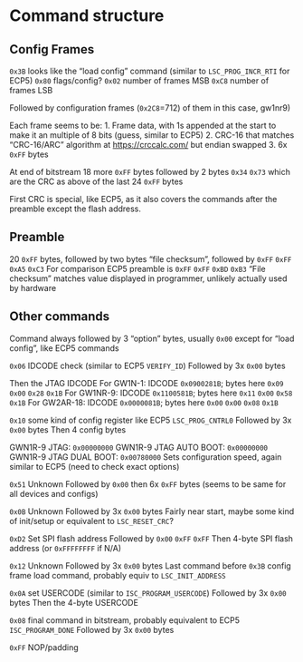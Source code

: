 # Command structure

## Config Frames

`0x3B` looks like the “load config” command (similar to `LSC_PROG_INCR_RTI` for ECP5)
`0x80` flags/config?
`0x02` number of frames MSB
`0xC8` number of frames LSB

Followed by configuration frames (`0x2C8`=712) of them in this case, gw1nr9)

Each frame seems to be:
    1. Frame data, with 1s appended at the start to make it an multiple of 8 bits (guess, similar to ECP5)
    2. CRC-16 that matches “CRC-16/ARC” algorithm at https://crccalc.com/ but endian swapped
    3. 6x `0xFF` bytes

At end of bitstream 18 more `0xFF` bytes followed by 2 bytes `0x34` `0x73` which are the CRC as above of the last 24 `0xFF` bytes

First CRC is special, like ECP5, as it also covers the commands after the preamble except the flash address.

## Preamble

20 `0xFF` bytes, followed by two bytes “file checksum”, followed by `0xFF` `0xFF` `0xA5` `0xC3`
For comparison ECP5 preamble is `0xFF` `0xFF` `0xBD` `0xB3`
“File checksum” matches value displayed in programmer, unlikely actually used by hardware

## Other commands

Command always followed by 3 “option” bytes, usually `0x00` except for “load config”, like ECP5 commands

`0x06` IDCODE check (similar to ECP5 `VERIFY_ID`)
Followed by 3x `0x00` bytes

Then the JTAG IDCODE
For GW1N-1: IDCODE `0x0900281B`; bytes here `0x09` `0x00` `0x28` `0x1B`
For GW1NR-9: IDCODE `0x1100581B`; bytes here `0x11` `0x00` `0x58` `0x1B`
For GW2AR-18: IDCODE `0x0000081B`; bytes here `0x00` `0x00` `0x08` `0x1B`


`0x10` some kind of config register like ECP5 `LSC_PROG_CNTRL0`
Followed by 3x `0x00` bytes
Then 4 config bytes

GWN1R-9 JTAG: `0x00000000`
GWN1R-9 JTAG AUTO BOOT: `0x00000000`
GWN1R-9 JTAG DUAL BOOT: `0x00780000`
Sets configuration speed, again similar to ECP5 (need to check exact options)

`0x51` Unknown
Followed by `0x00` then 6x `0xFF` bytes (seems to be same for all devices and configs)

`0x0B` Unknown 
Followed by 3x `0x00` bytes
Fairly near start, maybe some kind of init/setup or equivalent to `LSC_RESET_CRC`?

`0xD2` Set SPI flash address
Followed by `0x00` `0xFF` `0xFF`
Then 4-byte SPI flash address (or `0xFFFFFFFF` if N/A)

`0x12` Unknown
Followed by 3x `0x00` bytes
Last command before `0x3B` config frame load command, probably equiv to `LSC_INIT_ADDRESS`

`0x0A` set USERCODE (similar to `ISC_PROGRAM_USERCODE`)
Followed by 3x `0x00` bytes
Then the 4-byte USERCODE

`0x08` final command in bitstream, probably equivalent to ECP5 `ISC_PROGRAM_DONE`
Followed by 3x `0x00` bytes

`0xFF` NOP/padding


